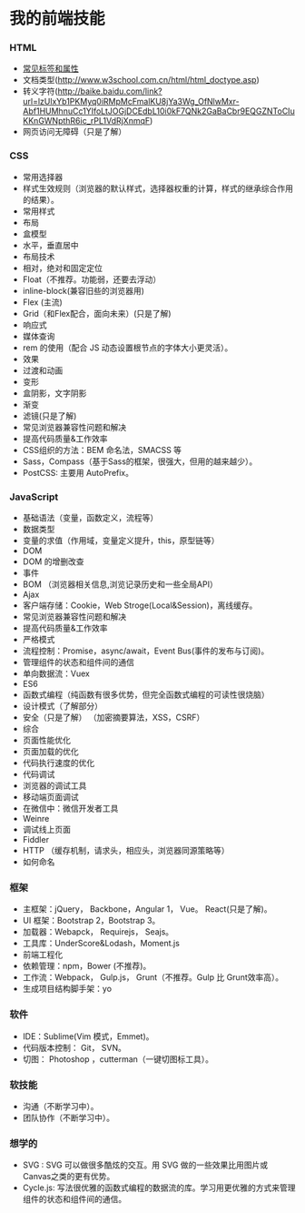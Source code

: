 # 我的前端技能
### HTML
* [常见标签和属性](http://www.jianshu.com/p/57cecb7cfc4c)
* 文档类型(http://www.w3school.com.cn/html/html_doctype.asp)
* 转义字符(http://baike.baidu.com/link?url=lzUlxYb1PKMyq0iRMpMcFmalKU8jYa3Wg_OfNlwMxr-Abf1HUMhnuCc1YIfoLtJOGjDCEdbL10i0kF7QNk2GaBaCbr9EQGZNToCIuKKnGWNpthR6ic_rPL1VdRjXnmqF)
* 网页访问无障碍（只是了解）
### CSS
* 常用选择器
* 样式生效规则（浏览器的默认样式，选择器权重的计算，样式的继承综合作用的结果）。
* 常用样式
* 布局
* 盒模型
* 水平，垂直居中
* 布局技术
* 相对，绝对和固定定位
* Float（不推荐。功能弱，还要去浮动）
* inline-block(兼容旧些的浏览器用)
* Flex (主流)
* Grid（和Flex配合，面向未来）(只是了解)
* 响应式
* 媒体查询
* rem 的使用（配合 JS 动态设置根节点的字体大小更灵活）。
* 效果
* 过渡和动画
* 变形
* 盒阴影，文字阴影
* 渐变
* 滤镜(只是了解)
* 常见浏览器兼容性问题和解决
* 提高代码质量&工作效率
* CSS组织的方法：BEM 命名法，SMACSS 等
* Sass，Compass（基于Sass的框架，很强大，但用的越来越少）。
* PostCSS: 主要用 AutoPrefix。
### JavaScript
* 基础语法（变量，函数定义，流程等）
* 数据类型
* 变量的求值（作用域，变量定义提升，this，原型链等）
* DOM
* DOM 的增删改查
* 事件
* BOM （浏览器相关信息,浏览记录历史和一些全局API）
* Ajax
* 客户端存储：Cookie，Web Stroge(Local&Session)，离线缓存。
* 常见浏览器兼容性问题和解决
* 提高代码质量&工作效率
* 严格模式
* 流程控制：Promise，async/await，Event Bus(事件的发布与订阅)。
* 管理组件的状态和组件间的通信
* 单向数据流：Vuex
* ES6
* 函数式编程（纯函数有很多优势，但完全函数式编程的可读性很烧脑）
* 设计模式（了解部分）
* 安全（只是了解） （加密摘要算法，XSS，CSRF）
* 综合
* 页面性能优化
* 页面加载的优化
* 代码执行速度的优化
* 代码调试
* 浏览器的调试工具
* 移动端页面调试
* 在微信中：微信开发者工具
* Weinre
* 调试线上页面
* Fiddler
* HTTP （缓存机制，请求头，相应头，浏览器同源策略等）
* 如何命名
### 框架
* 主框架：jQuery， Backbone，Angular 1， Vue。 React(只是了解)。
* UI 框架：Bootstrap 2，Bootstrap 3。
* 加载器：Webapck， Requirejs， Seajs。
* 工具库：UnderScore&Lodash，Moment.js
* 前端工程化
* 依赖管理：npm，Bower (不推荐)。
* 工作流：Webpack， Gulp.js， Grunt（不推荐。Gulp 比 Grunt效率高）。
* 生成项目结构脚手架：yo
### 软件
* IDE：Sublime(Vim 模式，Emmet)。
* 代码版本控制： Git， SVN。
* 切图： Photoshop ，cutterman（一键切图标工具）。
### 软技能
* 沟通（不断学习中）。
* 团队协作（不断学习中）。
### 想学的

* SVG : SVG 可以做很多酷炫的交互。用 SVG 做的一些效果比用图片或 Canvas之类的更有优势。
* Cycle.js: 写法很优雅的函数式编程的数据流的库。学习用更优雅的方式来管理组件的状态和组件间的通信。
